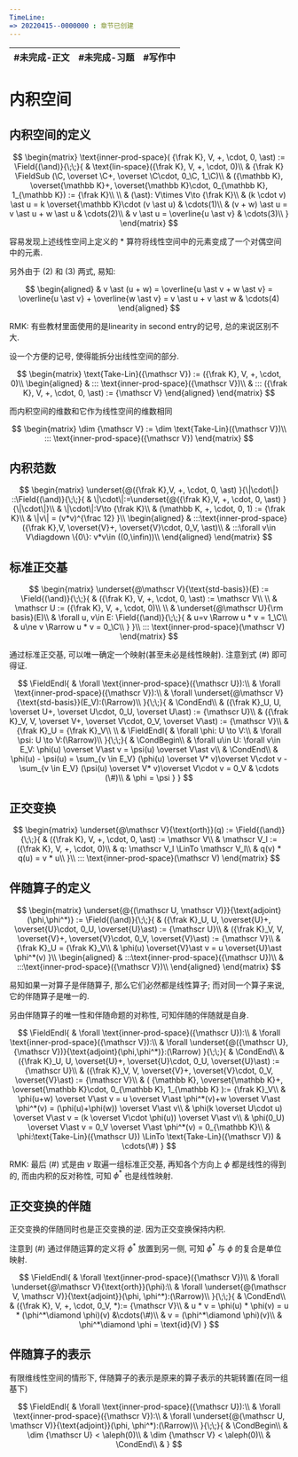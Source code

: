 ```yaml
---
TimeLine: 
=> 20220415--0000000 : 章节已创建
---
```

| #未完成-正文 | #未完成-习题 | #写作中 | 
| ------------ | ------------ | ------- |

# 内积空间

## 内积空间的定义

$$
\begin{matrix}
\text{inner-prod-space}(
   {\frak K},
    V, +, \cdot, 0, \ast) 
:= \Field{(\and)}{\;\;}{
    & \text{lin-space}({\frak K}, V, +, \cdot, 0)\\
    & {\frak K} \FieldSub (\C, \overset \C+, \overset \C\cdot, 0_\C, 1_\C)\\
    & ({\mathbb K}, \overset{\mathbb K}+, \overset{\mathbb K}\cdot, 0_{\mathbb K}, 1_{\mathbb K}) := {\frak K}\\
    \\
    & (\ast): V\times V\to {\frak K}\\
    & (k \cdot v) \ast u = k \overset{\mathbb K}\cdot (v \ast u) & \cdots(1)\\
    & (v + w) \ast u = v \ast u + w \ast u & \cdots(2)\\
    & v \ast u = \overline{u \ast v} & \cdots(3)\\
}
\end{matrix}
$$

容易发现上述线性空间上定义的 $\ast$ 算符将线性空间中的元素变成了一个对偶空间中的元素. 

另外由于 $(2)$ 和 $(3)$ 两式, 易知: 

$$
\begin{aligned}
& v \ast (u + w) = \overline{u \ast v + w \ast v} 
= \overline{u \ast v} + \overline{w \ast v}
= v \ast u + v \ast w
& \cdots(4)
\end{aligned}
$$

RMK: 有些教材里面使用的是linearity in second entry的记号, 总的来说区别不大. 

设一个方便的记号, 使得能拆分出线性空间的部分. 

$$
\begin{matrix}
\text{Take-Lin}({\mathscr V}) := ({\frak K}, V, +, \cdot, 0)\\
\begin{aligned}
    & ::: \text{inner-prod-space}({\mathscr V})\\
    & ::: ({\frak K}, V, +, \cdot, 0, \ast)  := {\mathscr V}
\end{aligned}
\end{matrix}
$$

而内积空间的维数和它作为线性空间的维数相同

$$
\begin{matrix}
\dim {\mathscr V} := \dim \text{Take-Lin}({\mathscr V})\\
::: \text{inner-prod-space}({\mathscr V})
\end{matrix}
$$

## 内积范数

$$
\begin{matrix}
\underset{@({\frak K},V, +, \cdot, 0, \ast) }{\|\cdot\|}
::\Field{(\and)}{\;\;}{
    & \|\cdot\|:=\underset{@({\frak K},V, +, \cdot, 0, \ast) }{\|\cdot\|}\\
    & \|\cdot\|:V\to {\frak K}\\
    & (\mathbb K, +, \cdot, 0, 1) := {\frak K}\\
    & \|v\| = (v*v)^{\frac 12}
}\\
\begin{aligned}
    & :::\text{inner-prod-space}({\frak K},V, \overset{V}+, \overset{V}\cdot, 0_V, \ast)\\
    & :::\forall v\in V\diagdown \{0\}: v*v\in ((0,\infin))\\
\end{aligned}
\end{matrix}
$$

## 标准正交基

$$
\begin{matrix}
\underset{@\mathscr V}{\text{std-basis}}(E)
:= \Field{(\and)}{\;\;}{
    & ({\frak K}, V, +, \cdot, 0, \ast) := \mathscr V\\
    \\
    & \mathscr U := ({\frak K}, V, +, \cdot, 0)\\
    \\
    & \underset{@\mathscr U}{\rm basis}(E)\\
    & \forall u, v\in E: \Field{(\and)}{\;\;}{
        & u=v \Rarrow u * v = 1_\C\\
        & u\ne v \Rarrow u * v = 0_\C\\
    }
}\\
::: \text{inner-prod-space}(\mathscr V)
\end{matrix}
$$

通过标准正交基, 可以唯一确定一个映射(甚至未必是线性映射). 注意到式 $(\#)$ 即可得证. 

$$
\FieldEndl{
    & \forall \text{inner-prod-space}({\mathscr U}):\\
    & \forall \text{inner-prod-space}({\mathscr V}):\\
    & \forall \underset{@\mathscr V}{\text{std-basis}}(E_V):(\Rarrow)\\
}{\;\;}{
    & \CondEnd\\
    & ({\frak K}_U, U, \overset U+, \overset U\cdot, 0_U, \overset U\ast) := {\mathscr U}\\
    & ({\frak K}_V, V, \overset V+, \overset V\cdot, 0_V, \overset V\ast) := {\mathscr V}\\
    & {\frak K}_U = {\frak K}_V\\
    \\
    & \FieldEndl{
        & \forall \phi: U \to V:\\
        & \forall \psi: U \to V:(\Rarrow)\\ 
    }{\;\;}{
        & \CondBegin\\
        & \forall u\in U: \forall v\in E_V:
            \phi(u) \overset V\ast v = \psi(u) \overset V\ast v\\
         & \CondEnd\\
         & \phi(u) - \psi(u) 
             = \sum_{v \in E_V} (\phi(u) \overset V* v)\overset V\cdot v  
             - \sum_{v \in E_V} (\psi(u) \overset V* v)\overset V\cdot v 
             = 0_V & \cdots (\#)\\
         & \phi = \psi
    }
}
$$

## 正交变换

$$
\begin{matrix}
\underset{@\mathscr V}{\text{orth}}(q) := 
\Field{(\and)}{\;\;}{
    & ({\frak K}, V, +, \cdot, 0, \ast) := \mathscr V\\
    & \mathscr V_l := ({\frak K}, V, +, \cdot, 0)\\
    & q: \mathscr V_l \LinTo \mathscr V_l\\
    & q(v) * q(u) = v * u\\
}\\
::: \text{inner-prod-space}(\mathscr V)
\end{matrix}
$$

## 伴随算子的定义

$$
\begin{matrix}
\underset{@{(\mathscr U, \mathscr V)}}{\text{adjoint}(\phi,\phi^*)}
:=
\Field{(\and)}{\;\;}{
    & ({\frak K}_U, U, \overset{U}+, \overset{U}\cdot, 0_U, \overset{U}\ast)  := {\mathscr U}\\ 
    & ({\frak K}_V, V, \overset{V}+, \overset{V}\cdot, 0_V, \overset{V}\ast)  := {\mathscr V}\\
    & {\frak K}_U = {\frak K}_V\\
    & \phi(u) \overset{V}\ast v = u \overset{U}\ast \phi^*(v)
}\\
\begin{aligned}
& :::\text{inner-prod-space}({\mathscr U})\\
& :::\text{inner-prod-space}({\mathscr V})\\
\end{aligned}
\end{matrix}
$$

易知如果一对算子是伴随算子, 那么它们必然都是线性算子; 而对同一个算子来说, 它的伴随算子是唯一的. 

另由伴随算子的唯一性和伴随命题的对称性, 可知伴随的伴随就是自身. 

$$
\FieldEndl{
    & \forall \text{inner-prod-space}({\mathscr U}):\\
    & \forall \text{inner-prod-space}({\mathscr V}):\\
    & \forall \underset{@({\mathscr U}, {\mathscr V})}{\text{adjoint}(\phi,\phi^*)}:(\Rarrow)
}{\;\;}{
    & \CondEnd\\
    & ({\frak K}_U, U, \overset{U}+, \overset{U}\cdot, 0_U, \overset{U}\ast)  := {\mathscr U}\\ 
    & ({\frak K}_V, V, \overset{V}+, \overset{V}\cdot, 0_V, \overset{V}\ast)  := {\mathscr V}\\
    & (
        {\mathbb K}, \overset{\mathbb K}+,
         \overset{\mathbb K}\cdot, 0_{\mathbb K}, 1_{\mathbb K}
     ):= {\frak K}_V\\
    & \phi(u+w) \overset V\ast v 
        = u \overset V\ast \phi^*(v)+w \overset V\ast \phi^*(v)
        = (\phi(u)+\phi(w)) \overset V\ast v\\
    & \phi(k \overset U\cdot u) \overset V\ast v 
        = (k \overset V\cdot \phi(u)) \overset V\ast v\\
    & \phi(0_U) \overset V\ast v
        = 0_V \overset V\ast \phi^*(v) 
        = 0_{\mathbb K}\\
    & \phi:\text{Take-Lin}({\mathscr U}) \LinTo \text{Take-Lin}({\mathscr V}) & \cdots(\#)
}
$$

RMK: 最后 $(\#)$ 式是由 $v$ 取遍一组标准正交基, 再知各个方向上 $\phi$ 都是线性的得到的, 而由内积的反对称性, 可知 $\phi^*$ 也是线性映射. 

## 正交变换的伴随

正交变换的伴随同时也是正交变换的逆. 因为正交变换保持内积. 

注意到 $(\#)$ 通过伴随运算的定义将 $\phi^*$ 放置到另一侧, 可知 $\phi^*$ 与 $\phi$ 的复合是单位映射. 

$$
\FieldEndl{
    & \forall \text{inner-prod-space}({\mathscr V})\\
    & \forall \underset{@\mathscr V}{\text{orth}}(\phi):\\
    & \forall \underset{@(\mathscr V, \mathscr V)}{\text{adjoint}}(\phi, \phi^*):(\Rarrow)\\
}{\;\;}{
    & \CondEnd\\
    & ({\frak K}, V, +, \cdot, 0_V, *):= {\mathscr V}\\
    & u * v = \phi(u) * \phi(v) = u * (\phi^*\diamond \phi)(v)
        &\cdots(\#)\\
    & v = (\phi^*\diamond \phi)(v)\\
    & \phi^*\diamond \phi = \text{id}(V)
}
$$

## 伴随算子的表示

有限维线性空间的情形下, 伴随算子的表示是原来的算子表示的共轭转置(在同一组基下)

$$
\FieldEndl{
    & \forall \text{inner-prod-space}({\mathscr U}):\\
    & \forall \text{inner-prod-space}({\mathscr V}):\\
    & \forall \underset{@(\mathscr U, \mathscr V)}{\text{adjoint}}(\phi, \phi^*):(\Rarrow)\\
}{\;\;}{
    & \CondBegin\\
    & \dim {\mathscr U} < \aleph(0)\\
    & \dim {\mathscr V} < \aleph(0)\\
    & \CondEnd\\
    & 
}
$$

